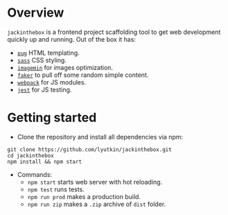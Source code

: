 # Overview

`jackinthebox` is a frontend project scaffolding tool to get web development quickly up and running. Out of the box it has:

- [`pug`](https://pugjs.org/api/getting-started.html) HTML templating.
- [`sass`](https://sass-lang.com/) CSS styling.
- [`imagemin`](https://github.com/imagemin/imagemin) for images optimization.
- [`faker`](https://github.com/marak/Faker.js/) to pull off some random simple content.
- [`webpack`](https://webpack.js.org/) for JS modules.
- [`jest`](https://facebook.github.io/jest/) for JS testing.

# Getting started
- Clone the repository and install all dependencies via npm:
```
git clone https://github.com/lyutkin/jackinthebox.git
cd jackinthebox
npm install && npm start
```

- Commands:
	- `npm start` starts web server with hot reloading.
	- `npm test` runs tests.
	- `npm run prod` makes a production build.
	- `npm run zip` makes a `.zip` archive of `dist` folder.
